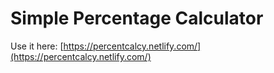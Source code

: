 # Simple Percentage Calculator

Use it here: [https://percentcalcy.netlify.com/](https://percentcalcy.netlify.com/)